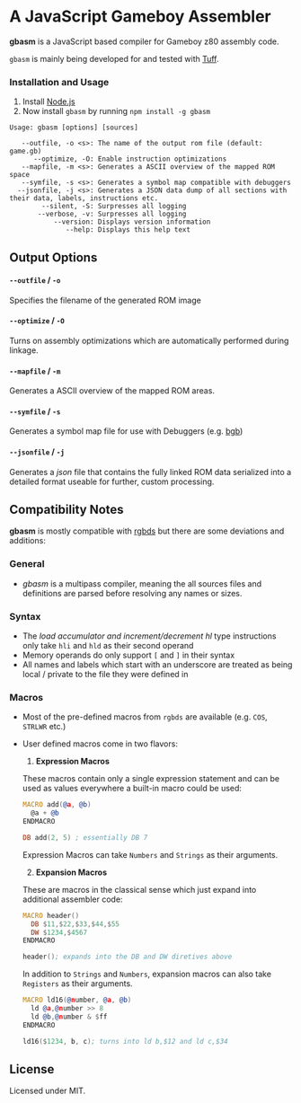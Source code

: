 # A JavaScript Gameboy Assembler

**gbasm** is a JavaScript based compiler for Gameboy z80 assembly code.

`gbasm` is mainly being developed for and tested with [Tuff](https://github.com/BonsaiDen/Tuff.gb). 


### Installation and Usage

1. Install [Node.js](https://nodejs.org)
2. Now install `gbasm` by running `npm install -g gbasm`


```
Usage: gbasm [options] [sources]

   --outfile, -o <s>: The name of the output rom file (default: game.gb)
      --optimize, -O: Enable instruction optimizations
   --mapfile, -m <s>: Generates a ASCII overview of the mapped ROM space
   --symfile, -s <s>: Generates a symbol map compatible with debuggers
  --jsonfile, -j <s>: Generates a JSON data dump of all sections with their data, labels, instructions etc.
        --silent, -S: Surpresses all logging
       --verbose, -v: Surpresses all logging
           --version: Displays version information
              --help: Displays this help text
```


## Output Options


#### `--outfile` / `-o` 

  Specifies the filename of the generated ROM image
  
  
#### `--optimize` / `-O` 

  Turns on assembly optimizations which are automatically performed during linkage.
  
  
#### `--mapfile` / `-m`

  Generates a ASCII overview of the mapped ROM areas.
  
  
#### `--symfile` / `-s` 

  Generates a symbol map file for use with Debuggers (e.g. [bgb](http://bgb.bircd.org/))
  

#### `--jsonfile` / `-j` 

  Generates a *json* file that contains the fully linked ROM data serialized into a detailed format useable for further, custom processing.



## Compatibility Notes

**gbasm** is mostly compatible with [rgbds](https://github.com/bentley/rgbds) 
but there are some deviations and additions:

### General

- *gbasm* is a multipass compiler, meaning the all sources files and definitions are parsed before resolving any names or sizes. 

### Syntax 

- The *load accumulator and increment/decrement hl* type instructions only take `hli` and `hld` as their second operand
- Memory operands do only support `[` and `]` in their syntax
- All names and labels which start with an underscore are treated as being local / private to the file they were defined in

### Macros

- Most of the pre-defined macros from `rgbds` are available (e.g. `COS`, `STRLWR` etc.)
- User defined macros come in two flavors:

  1. __Expression Macros__ 

    These macros contain only a single expression statement and can be used as values everywhere a built-in macro could be used:

    ```asm
    MACRO add(@a, @b)
      @a + @b
    ENDMACRO

    DB add(2, 5) ; essentially DB 7
    ```
    
    Expression Macros can take `Numbers` and `Strings` as their arguments.
    
  2. __Expansion Macros__ 

    These are macros in the classical sense which just expand into additional assembler code:

    ```asm
    MACRO header()
      DB $11,$22,$33,$44,$55
      DW $1234,$4567
    ENDMACRO

    header(); expands into the DB and DW diretives above
    ```

	In addition to `Strings` and `Numbers`, expansion macros can also take `Registers` as their arguments.
    
    ```asm
    MACRO ld16(@number, @a, @b)
      ld @a,@number >> 8
      ld @b,@number & $ff
    ENDMACRO

    ld16($1234, b, c); turns into ld b,$12 and ld c,$34
    ```


## License

Licensed under MIT.

